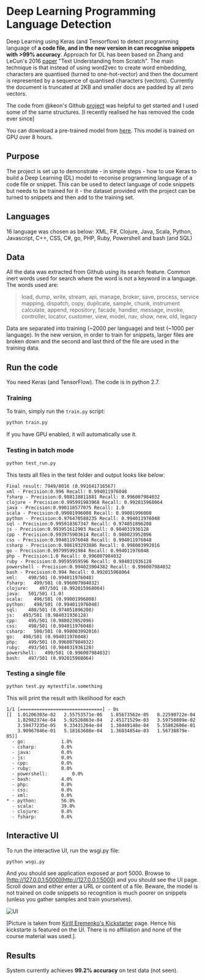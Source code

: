 # Deep Learning Programming Language Detection
Deep Learning using Keras (and Tensorflow) to detect programming language of **a code file, and in the new version in can recognise snippets with >99% accuracy**. Approach for DL has been based on Zhang and LeCun's 2016 [paper](https://arxiv.org/pdf/1502.01710.pdf) "Text Understanding from Scratch". The main technique is that instead of using word2vec to create word embedding, characters are quantised (turned to one-hot-vector) and then the document is represented by a sequence of quantised characters (vectors). Currently the document is truncated at 2KB and smaller docs are padded by all zero vectors. 

The code from @keon's Github [project](https://github.com/keon/keras-text-classification) was helpful to get started and I used some of the same structures. [I recently realised he has removed the code ever since]

You can download a pre-trained model from [here](https://drive.google.com/file/d/0By4PF7Jis9FzQ2dmeHdPRlFxbWs/view?usp=sharing). This model is trained on GPU over 8 hours.

## Purpose
The project is set up to demonstrate - in simple steps - how to use Keras to build a Deep Learning (DL) model to reconise programming language of a code file or snippet. This can be used to detect language of code snippets but needs to be trained for it - the dataset provided with the project can be turned to snippets and then add to the training set.  

## Languages
16 language was chosen as below:
XML, F#, Clojure, Java, Scala, Python, Javascript, C++, CSS, C#, go, PHP, Ruby, Powershell and bash (and SQL)

## Data
All the data was extracted from Github using its search feature. Common inert words used for search where the word is not a keyword in a language. The words used are:

> load, dump, write, stream, api, manage, broker, save, process, service
mapping, dispatch, copy, duplicate, sample, chunk, instrument
calculate, append, repository, facade, handler, message, invoke,
controller, locator, customer, view, model, nav, show, new, old, legacy

Data are separated into training (~2000 per language) and test (~1000 per language). In the new version, in order to train for snippets, larger files are broken down and the second and last third of the file are used in the training data. 

## Run the code
You need Keras (and TensorFlow). The code is in python 2.7.

### Training

To train, simply run the `train.py` script:

```python
python train.py
```

If you have GPU enabled, it will automatically use it.

### Testing in batch mode

```python
python test_run.py
```

This tests all files in the test folder and output looks like below:

```
Final result: 7949/8016 (0.991641716567)
xml - Precision:0.996 Recall: 0.994011976048
fsharp - Precision:0.988118811881 Recall: 0.996007984032
clojure - Precision:0.995991983968 Recall: 0.992015968064
java - Precision:0.990118577075 Recall: 1.0
scala - Precision:0.99001996008 Recall: 0.99001996008
python - Precision:0.976470588235 Recall: 0.994011976048
sql - Precision:0.995918367347 Recall: 0.974051896208
js - Precision:0.993951612903 Recall: 0.984031936128
cpp - Precision:0.993975903614 Recall: 0.988023952096
css - Precision:0.994011976048 Recall: 0.994011976048
csharp - Precision:0.986193293886 Recall: 0.998003992016
go - Precision:0.997995991984 Recall: 0.994011976048
php - Precision:1.0 Recall: 0.996007984032
ruby - Precision:0.99595959596 Recall: 0.984031936128
powershell - Precision:0.994023904382 Recall: 0.996007984032
bash - Precision:0.994 Recall: 0.992015968064
xml:    498/501 (0.994011976048)
fsharp:   499/501 (0.996007984032)
clojure:    497/501 (0.992015968064)
java:   501/501 (1.0)
scala:    496/501 (0.99001996008)
python:   498/501 (0.994011976048)
sql:    488/501 (0.974051896208)
js:   493/501 (0.984031936128)
cpp:    495/501 (0.988023952096)
css:    498/501 (0.994011976048)
csharp:   500/501 (0.998003992016)
go:   498/501 (0.994011976048)
php:    499/501 (0.996007984032)
ruby:   493/501 (0.984031936128)
powershell:   499/501 (0.996007984032)
bash:   497/501 (0.992015968064)
```


### Testing a single file

```python
python test.py mytestfile.something
```

This will print the result with likelihood for each 

``` buildoutcfg
1/1 [==============================] - 0s
[[  1.01206303e-02   2.55753571e-06   1.85673562e-05   8.22590722e-04
    1.82982374e-04   5.92526863e-04   2.45171529e-03   3.59758809e-02
    3.59477235e-05   9.33431264e-04   1.38449148e-04   5.55862606e-01
    3.90967846e-01   5.18163608e-04   1.36034854e-03   1.56738879e-05]]
  - go:     		1.0%
  - csharp:     	0.0%
  - java:     		0.0%
  - js:     		0.0%
  - cpp:     		0.0%
  - ruby:     		0.0%
  - powershell:         0.0%
  - bash:     		4.0%
  - php:     		0.0%
  - css:     		0.0%
  - xml:     		0.0%
* - python:     	56.0%
  - scala:     		39.0%
  - clojure:     	0.0%
  - fsharp:     	0.0%
```

## Interactive UI

To run the interactive UI, run the wsgi.py file:

```python
python wsgi.py
```

And you should see application exposed ar port 5000. Browse to [http://127.0.0.1:5000](http://127.0.0.1:5000) and you should see the UI page. Scroll down and either enter a URL or content of a file. Beware, the model is not trained on code snippets so recognition is much poorer on snippets (unless you gather samples and train yourselves).

![UI](asset/ui.png)

[Picture is taken from [Kirill Eremenko's Kickstarter](https://www.kickstarter.com/projects/kirilleremenko/deep-learning-a-ztm-online-course) page. Hence his kickstarte is featured on the UI. There is no affiliation and none of the course material was used.].

## Results

System currently achieves **99.2% accuracy** on test data (not seen).
